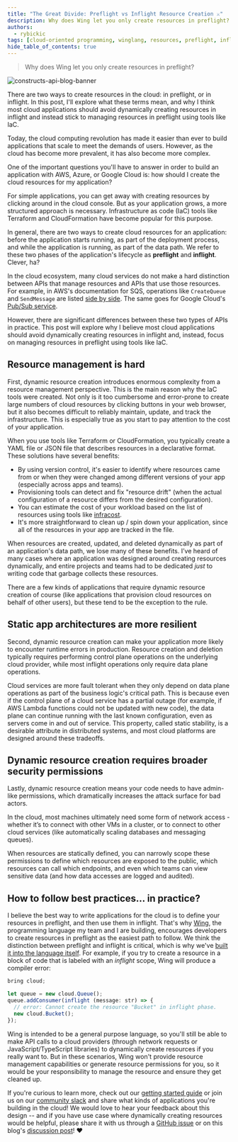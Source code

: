 ```yaml
---
title: "The Great Divide: Preflight vs Inflight Resource Creation ⚔️"
description: Why does Wing let you only create resources in preflight?
authors: 
  - rybickic
tags: [cloud-oriented programming, winglang, resources, preflight, inflight, iac, security]
hide_table_of_contents: true
---
```


> Why does Wing let you only create resources in preflight?

![constructs-api-blog-banner](https://github.com/winglang/docsite/assets/2212620/dc35043b-4dca-4591-93f7-03c74c0f2876)

<!--truncate-->

There are two ways to create resources in the cloud: in preflight, or in
inflight. In this post, I'll explore what these terms mean, and why I think
most cloud applications should avoid dynamically creating resources in inflight
and instead stick to managing resources in preflight using tools like IaC.

Today, the cloud computing revolution has made it easier than ever to build
applications that scale to meet the demands of users. However, as the cloud has become more prevalent, it has also become more complex.

One of the important questions you'll have to answer in order to build an
application with AWS, Azure, or Google Cloud is: how should I create the cloud
resources for my application?

For simple applications, you can get away with creating resources by clicking
around in the cloud console. But as your application grows, a more structured
approach is necessary. Infrastructure as code (IaC) tools like Terraform and
CloudFormation have become popular for this purpose.

In general, there are two ways to create cloud resources for an application:
before the application starts running, as part of the deployment process, and
while the application is running, as part of the data path. We refer to these
two phases of the application's lifecycle as **preflight** and **inflight**.
Clever, ha?

In the cloud ecosystem, many cloud services do not make a hard distinction
between APIs that manage resources and APIs that use those resources. For
example, in AWS's documentation for SQS, operations like `CreateQueue` and
`SendMessage` are listed [side by
side](https://docs.aws.amazon.com/AWSSimpleQueueService/latest/APIReference/API_Operations.html).
The same goes for Google Cloud's [Pub/Sub
service](https://cloud.google.com/pubsub/docs/reference/rest/v1/projects.topics).

However, there are significant differences between these two types of APIs in
practice. This post will explore why I believe most cloud applications should
avoid dynamically creating resources in inflight and, instead, focus on managing
resources in preflight using tools like IaC.

## Resource management is hard

First, dynamic resource creation introduces enormous complexity from a resource
management perspective. This is the main reason why the IaC tools were created.
Not only is it too cumbersome and error-prone to create large numbers of cloud
resources by clicking buttons in your web browser, but it also becomes difficult
to reliably maintain, update, and track the infrastructure. This is especially
true as you start to pay attention to the cost of your application.

When you use tools like Terraform or CloudFormation, you typically create a YAML
file or JSON file that describes resources in a declarative format. These
solutions have several benefits:

* By using version control, it's easier to identify where resources came from or
when they were changed among different versions of your app (especially across
apps and teams).
* Provisioning tools can detect and fix "resource drift" (when the actual
configuration of a resource differs from the desired configuration).
* You can estimate the cost of your workload based on the list of resources
using tools like [infracost](https://www.infracost.io).
* It's more straightforward to clean up / spin down your application, since all of
the resources in your app are tracked in the file.

When resources are created, updated, and deleted dynamically as part of an
application's data path, we lose many of these benefits. I’ve heard of many
cases where an application was designed around creating resources dynamically,
and entire projects and teams had to be dedicated *just* to writing code that
garbage collects these resources.

There are a few kinds of applications that require dynamic resource creation of
course (like applications that provision cloud resources on behalf of other
users), but these tend to be the exception to the rule.

## Static app architectures are more resilient

Second, dynamic resource creation can make your application more likely to
encounter runtime errors in production. Resource creation and deletion typically
requires performing control plane operations on the underlying cloud provider,
while most inflight operations only require data plane operations.

Cloud services are more fault tolerant when they only depend on data plane
operations as part of the business logic's critical path. This is because even
if the control plane of a cloud service has a partial outage (for example, if
AWS Lambda functions could not be updated with new code), the data plane can
continue running with the last known configuration, even as servers come in and
out of service. This property, called static stability, is a desirable attribute
in distributed systems, and most cloud platforms are designed around these
tradeoffs.

## Dynamic resource creation requires broader security permissions

Lastly, dynamic resource creation means your code needs to have admin-like
permissions, which dramatically increases the attack surface for bad actors.

In the cloud, most machines ultimately need some form of network access -
whether it’s to connect with other VMs in a cluster, or to connect to other
cloud services (like automatically scaling databases and messaging queues).

When resources are statically defined, you can narrowly scope these permissions
to define which resources are exposed to the public, which resources can call
which endpoints, and even which teams can view sensitive data (and how data
accesses are logged and audited).

## How to follow best practices... in practice?

I believe the best way to write applications for the cloud is to define your
resources in preflight, and then use them in inflight. That's why
[Wing](https://www.winglang.io/), the programming language my team and I are building,
encourages developers to create resources in preflight as the easiest path to follow.
We think the
distinction between preflight and inflight is critical, which is why we've [built it
into the language itself](https://docs.winglang.io/concepts/inflights). For example, if you try to
create a resource in a block of code that is labeled with an _inflight_ scope,
Wing will produce a compiler error:

```js
bring cloud;

let queue = new cloud.Queue();
queue.addConsumer(inflight (message: str) => {
  // error: Cannot create the resource "Bucket" in inflight phase.
  new cloud.Bucket();
});
```

Wing is intended to be a general purpose language, so you'll still be able to
make API calls to a cloud providers (through network requests or
JavaScript/TypeScript libraries) to dynamically create resources if you really
want to. But in these scenarios, Wing won't provide resource management
capabilities or generate resource permissions for you, so it would be your
responsibility to manage the resource and ensure they get cleaned up.

If you're curious to learn more, check out our [getting started
guide](https://docs.winglang.io/) or join us on our [community
slack](https://t.winglang.io/slack) and share what kinds of applications you're
building in the cloud! We would love to hear your feedback about this design --
and if you have use case where dynamically creating resources would be helpful,
please share it with us through a [GitHub
issue](https://github.com/winglang/wing/issues/new/choose) or on this blog's
[discussion post](https://github.com/winglang/wing/discussions/1490)! ❤️

